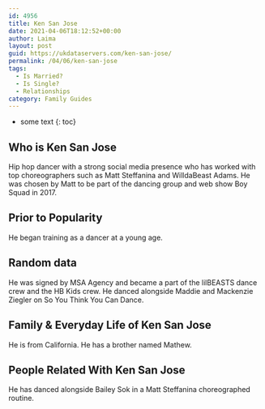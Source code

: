 ```yaml
---
id: 4956
title: Ken San Jose
date: 2021-04-06T18:12:52+00:00
author: Laima
layout: post
guid: https://ukdataservers.com/ken-san-jose/
permalink: /04/06/ken-san-jose
tags:
  - Is Married?
  - Is Single?
  - Relationships
category: Family Guides
---
```


* some text
{: toc}


## Who is Ken San Jose
                  
                  
                  
Hip hop dancer with a strong social media presence who has worked with top choreographers such as Matt Steffanina and WilldaBeast Adams. He was chosen by Matt to be part of the dancing group and web show Boy Squad in 2017. 
                  
              
            
              
            
                
                
                
## Prior to Popularity
                  
                  
                  
He began training as a dancer at a young age. 
                  
              
            
              
            
                
                
                
## Random data
                  
                  
                  
He was signed by MSA Agency and became a part of the lilBEASTS dance crew and the HB Kids crew. He danced alongside Maddie and Mackenzie Ziegler on So You Think You Can Dance. 
                  
              
            
              
            
                
                
                
## Family & Everyday Life of Ken San Jose
                  
                  
                  
He is from California. He has a brother named Mathew. 
                  
              
            
              
            
                
                
                
## People Related With Ken San Jose
                  
                  
                  
He has danced alongside Bailey Sok in a Matt Steffanina choreographed routine. 
                  
              
            
              
            
                
              
            
              
              
            
            
              
            
          
          
          